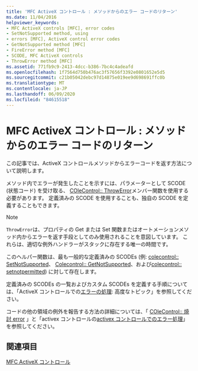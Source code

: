 ```yaml
---
title: 'MFC ActiveX コントロール : メソッドからのエラー コードのリターン'
ms.date: 11/04/2016
helpviewer_keywords:
- MFC ActiveX controls [MFC], error codes
- SetNotSupported method, using
- errors [MFC], ActiveX control error codes
- GetNotSupported method [MFC]
- FireError method [MFC]
- SCODE, MFC ActiveX controls
- ThrowError method [MFC]
ms.assetid: 771fb9c9-2413-4dcc-b386-7bc4c4adeafd
ms.openlocfilehash: 1f7564d750b476ac3f57656f3392e0801652e5d5
ms.sourcegitcommit: c21b05042debc97d14875e019ee9d698691ffc0b
ms.translationtype: MT
ms.contentlocale: ja-JP
ms.lasthandoff: 06/09/2020
ms.locfileid: "84615518"
---
```

# <a name="mfc-activex-controls-returning-error-codes-from-a-method"></a>MFC ActiveX コントロール : メソッドからのエラー コードのリターン

この記事では、ActiveX コントロールメソッドからエラーコードを返す方法について説明します。

メソッド内でエラーが発生したことを示すには、パラメーターとして SCODE (状態コード) を受け取る、 [COleControl:: ThrowError](reference/colecontrol-class.md#throwerror)メンバー関数を使用する必要があります。 定義済みの SCODE を使用することも、独自の SCODE を定義することもできます。

> [!NOTE]
> `ThrowError`は、プロパティの Get または Set 関数またはオートメーションメソッド内からエラーを返す手段としてのみ使用されることを意図しています。 これらは、適切な例外ハンドラーがスタックに存在する唯一の時間です。

このヘルパー関数は、最も一般的な定義済みの SCODEs (例: [colecontrol:: SetNotSupported](reference/colecontrol-class.md#setnotsupported)、 [Colecontrol:: GetNotSupported](reference/colecontrol-class.md#getnotsupported)、および[colecontrol:: setnotpermitted](reference/colecontrol-class.md#setnotpermitted)) に対して存在します。

定義済みの SCODEs の一覧およびカスタム SCODEs を定義する手順については、「ActiveX コントロールでの[エラーの処理](mfc-activex-controls-advanced-topics.md): 高度なトピック」を参照してください。

コードの他の領域の例外を報告する方法の詳細については、「 [COleControl:: 焼討 error](reference/colecontrol-class.md#fireerror) 」と「activex コントロールの[activex コントロールでのエラー処理](mfc-activex-controls-advanced-topics.md)」を参照してください。

## <a name="see-also"></a>関連項目

[MFC ActiveX コントロール](mfc-activex-controls.md)
